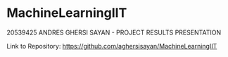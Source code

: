 # MachineLearningIIT

20539425 ANDRES GHERSI SAYAN - PROJECT RESULTS PRESENTATION

Link to Repository: https://github.com/aghersisayan/MachineLearningIIT

